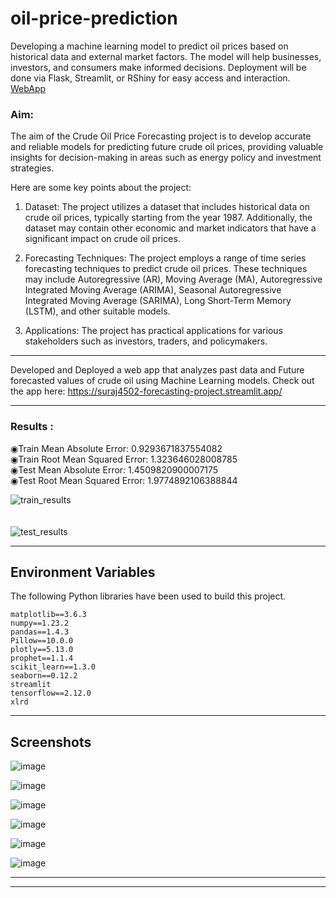 # oil-price-prediction
Developing a machine learning model to predict oil prices based on historical data and external market factors. The model will help businesses, investors, and consumers make informed decisions. Deployment will be done via Flask, Streamlit, or RShiny for easy access and interaction.
[WebApp](https://suraj4502-forecasting-project.streamlit.app/)


### Aim: <br>
The aim of the Crude Oil Price Forecasting project is to develop accurate and reliable models for predicting future crude oil prices, providing valuable insights for decision-making in areas such as energy policy and investment strategies.<br>

Here are some key points about the project:

1. Dataset: The project utilizes a dataset that includes historical data on crude oil prices, typically starting from the year 1987. Additionally, the dataset may contain other economic and market indicators that have a significant impact on crude oil prices.

2. Forecasting Techniques: The project employs a range of time series forecasting techniques to predict crude oil prices. These techniques may include Autoregressive (AR), Moving Average (MA), Autoregressive Integrated Moving Average (ARIMA), Seasonal Autoregressive Integrated Moving Average (SARIMA), Long Short-Term Memory (LSTM), and other suitable models.

3. Applications: The project has practical applications for various stakeholders such as investors, traders, and policymakers.



---
 Developed and Deployed a web app that analyzes past data and Future forecasted values of crude oil using Machine Learning models.
 Check out the app here: https://suraj4502-forecasting-project.streamlit.app/
 
---
### Results :
◉Train Mean Absolute Error: 0.9293671837554082 <br>
◉Train Root Mean Squared Error: 1.323646028008785 <br>
◉Test Mean Absolute Error: 1.4509820900007175 <br>
◉Test Root Mean Squared Error: 1.9774892106388844 <br>

![train_results](https://github.com/suraj4502/Forecasting_Crude_oil_Prices/assets/76464630/2e3eacd5-353f-4c06-88ad-fbbc3909647e)
<br>
<br>
<br>
![test_results](https://github.com/suraj4502/Forecasting_Crude_oil_Prices/assets/76464630/6172ee21-a634-4934-9466-1e8dfcbe4946)

---
## Environment Variables

The following Python libraries have been used to build this project.
```
matplotlib==3.6.3
numpy==1.23.2
pandas==1.4.3
Pillow==10.0.0
plotly==5.13.0
prophet==1.1.4
scikit_learn==1.3.0
seaborn==0.12.2
streamlit
tensorflow==2.12.0
xlrd
```
---
## Screenshots

![image](https://github.com/suraj4502/Forecasting_Crude_oil_Prices/assets/76464630/56989a01-7207-4994-88dd-af61f9d53571)

![image](https://github.com/suraj4502/Forecasting_Crude_oil_Prices/assets/76464630/6e9a9cab-97e8-450c-ac6a-46fb492c1318)

![image](https://github.com/suraj4502/Forecasting_Crude_oil_Prices/assets/76464630/68d505b8-b549-4d12-8938-c7a7af7ad74e)

![image](https://github.com/suraj4502/Forecasting_Crude_oil_Prices/assets/76464630/e7a89756-8406-44e7-9dc0-781eab390800)

![image](https://github.com/suraj4502/Forecasting_Crude_oil_Prices/assets/76464630/c24b7681-a0c7-4914-9030-23348bf7659c)

![image](https://github.com/suraj4502/Forecasting_Crude_oil_Prices/assets/76464630/e64a48f5-9815-46f7-af1f-c2c8d257d60d)

---
---
